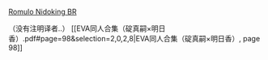 [Romulo Nidoking BR](https://www.fanfiction.net/u/109777/Romulo-Nidoking-BR)

（没有注明译者..）
[[EVA同人合集（碇真嗣×明日香）.pdf#page=98&selection=2,0,2,8|EVA同人合集（碇真嗣×明日香）, page 98]]